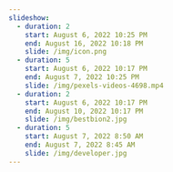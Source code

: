 ```yaml
---
slideshow:
  - duration: 2
    start: August 6, 2022 10:25 PM
    end: August 16, 2022 10:18 PM
    slide: /img/icon.png
  - duration: 5
    start: August 6, 2022 10:17 PM
    end: August 7, 2022 10:25 PM
    slide: /img/pexels-videos-4698.mp4
  - duration: 2
    start: August 6, 2022 10:17 PM
    end: August 10, 2022 10:17 PM
    slide: /img/bestbion2.jpg
  - duration: 5
    start: August 7, 2022 8:50 AM
    end: August 7, 2022 8:45 AM
    slide: /img/developer.jpg
---
```

